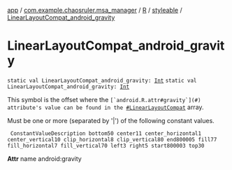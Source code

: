 [app](../../../index.md) / [com.example.chaosruler.msa_manager](../../index.md) / [R](../index.md) / [styleable](index.md) / [LinearLayoutCompat_android_gravity](.)

# LinearLayoutCompat_android_gravity

`static val LinearLayoutCompat_android_gravity: `[`Int`](https://kotlinlang.org/api/latest/jvm/stdlib/kotlin/-int/index.html)
`static val LinearLayoutCompat_android_gravity: `[`Int`](https://kotlinlang.org/api/latest/jvm/stdlib/kotlin/-int/index.html)

This symbol is the offset where the ``[`android.R.attr#gravity`](#) attribute's value can be found in the ``[`#LinearLayoutCompat`](-linear-layout-compat.md) array.

Must be one or more (separated by '|') of the following constant values.

     ConstantValueDescription bottom50 center11 center_horizontal1 center_vertical10 clip_horizontal8 clip_vertical80 end800005 fill77 fill_horizontal7 fill_vertical70 left3 right5 start800003 top30

**Attr**
name android:gravity

